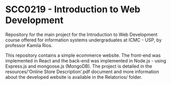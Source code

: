 # SCC0219 - Introduction to Web Development

Repository for the main project for the Introduction to Web Development course offered for information systems undergraduates at ICMC - USP, by professor Kamila Rios.

This repository contains a simple ecommerce website. The front-end was implemented in React and the back-end was implemented in Node.js - using Express.js and mongoose.js (MongoDB). The project is detailed in the resources/'Online Store Description'.pdf document and more information about the developed website is available in the Relatorios/ folder.
